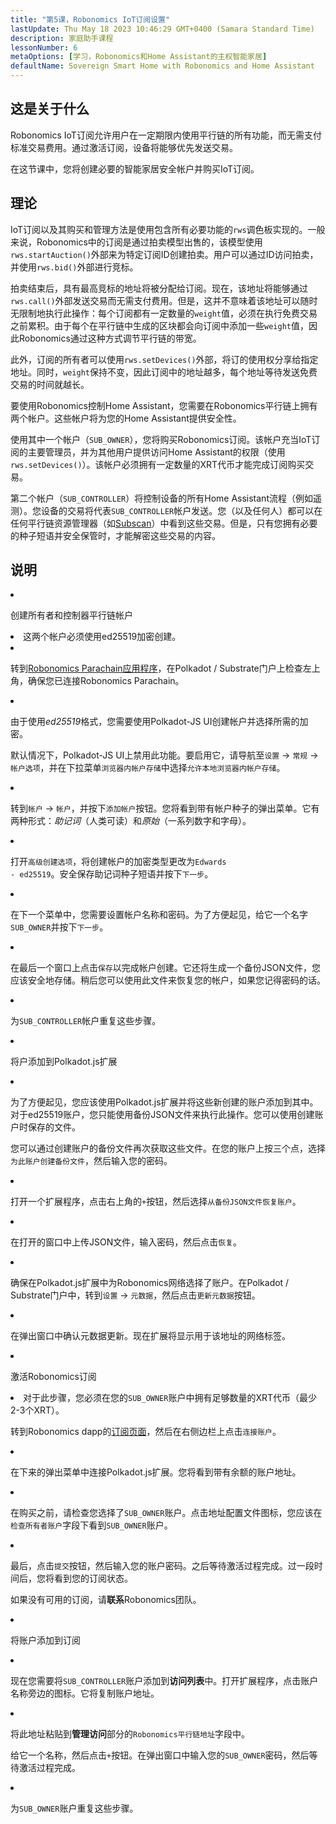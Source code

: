 ```yaml
---
title: "第5课，Robonomics IoT订阅设置"
lastUpdate: Thu May 18 2023 10:46:29 GMT+0400 (Samara Standard Time)
description: 家庭助手课程
lessonNumber: 6
metaOptions: [学习，Robonomics和Home Assistant的主权智能家居]
defaultName: Sovereign Smart Home with Robonomics and Home Assistant
---
```



## 这是关于什么

Robonomics IoT订阅允许用户在一定期限内使用平行链的所有功能，而无需支付标准交易费用。通过激活订阅，设备将能够优先发送交易。

在这节课中，您将创建必要的智能家居安全帐户并购买IoT订阅。

## 理论

IoT订阅以及其购买和管理方法是使用包含所有必要功能的<code>rws</code>调色板实现的。一般来说，Robonomics中的订阅是通过拍卖模型出售的，该模型使用<code>rws.startAuction()</code>外部来为特定订阅ID创建拍卖。用户可以通过ID访问拍卖，并使用<code>rws.bid()</code>外部进行竞标。

拍卖结束后，具有最高竞标的地址将被分配给订阅。现在，该地址将能够通过<code>rws.call()</code>外部发送交易而无需支付费用。但是，这并不意味着该地址可以随时无限制地执行此操作：每个订阅都有一定数量的<code>weight</code>值，必须在执行免费交易之前累积。由于每个在平行链中生成的区块都会向订阅中添加一些<code>weight</code>值，因此Robonomics通过这种方式调节平行链的带宽。

此外，订阅的所有者可以使用<code>rws.setDevices()</code>外部，将订的使用权分享给指定地址。同时，<code>weight</code>保持不变，因此订阅中的地址越多，每个地址等待发送免费交易的时间就越长。

要使用Robonomics控制Home Assistant，您需要在Robonomics平行链上拥有两个帐户。这些帐户将为您的Home Assistant提供安全性。

使用其中一个帐户（<code>SUB_OWNER</code>），您将购买Robonomics订阅。该帐户充当IoT订阅的主要管理员，并为其他用户提供访问Home Assistant的权限（使用<code>rws.setDevices()</code>）。该帐户必须拥有一定数量的XRT代币才能完成订阅购买交易。

第二个帐户（<code>SUB_CONTROLLER</code>）将控制设备的所有Home Assistant流程（例如遥测）。您设备的交易将代表<code>SUB_CONTROLLER</code>帐户发送。您（以及任何人）都可以在任何平行链资源管理器（如[Subscan](https://robonomics.subscan.io/)）中看到这些交易。但是，只有您拥有必要的种子短语并安全保管时，才能解密这些交易的内容。

## 说明

<List type="numbers">

<li>

创建所有者和控制器平行链帐户

<List>

<li>

<robo-academy-note type="warning" title="WARNING">
这两个帐户必须使用ed25519加密创建。
</robo-academy-note>

</li>

<li>

转到[Robonomics Parachain应用程序](https://polkadot.js.org/apps/?rpc=wss%3A%2F%2Fkusama.rpc.robonomics.network%2F#/)，在Polkadot / Substrate门户上检查左上角，确保您已连接Robonomics Parachain。

</li>

<li>

由于使用*ed25519*格式，您需要使用Polkadot-JS UI创建帐户并选择所需的加密。 

默认情况下，Polkadot-JS UI上禁用此功能。要启用它，请导航至<code>设置</code> -> <code>常规</code> -> <code>帐户选项</code>，并在下拉菜单<code>浏览器内帐户存储</code>中选择<code>允许本地浏览器内帐户存储</code>。
 
</li>

<li>

转到<code>帐户</code> -> <code>帐户</code>，并按下<code>添加帐户</code>按钮。您将看到带有帐户种子的弹出菜单。它有两种形式：*助记词*（人类可读）和*原始*（一系列数字和字母）。

<LessonVideo  :videos="[{src: 'https://crustipfs.info/ipfs/QmQiJYPYajUJXENX2PzSJMSKGSshyWyPNqugSYxP5eCNvm', type:'mp4'}]" />

</li>

<li>

打开<code>高级创建选项</code>，将创建帐户的加密类型更改为<code>Edwards - ed25519</code>。安全保存助记词种子短语并按下<code>下一步</code>。

</li>

<li>

在下一个菜单中，您需要设置帐户名称和密码。为了方便起见，给它一个名字<code>SUB_OWNER</code>并按下<code>下一步</code>。

</li>

<li>

在最后一个窗口上点击<code>保存</code>以完成帐户创建。它还将生成一个备份JSON文件，您应该安全地存储。稍后您可以使用此文件来恢复您的帐户，如果您记得密码的话。

</li>

<li>

为<code>SUB_CONTROLLER</code>帐户重复这些步骤。

</li>
</List>
</li>

<li>

将户添加到Polkadot.js扩展

<List type="numbers">

<li>

为了方便起见，您应该使用Polkadot.js扩展并将这些新创建的账户添加到其中。对于ed25519账户，您只能使用备份JSON文件来执行此操作。您可以使用创建账户时保存的文件。

您可以通过创建账户的备份文件再次获取这些文件。在您的账户上按三个点，选择<code>为此账户创建备份文件</code>，然后输入您的密码。

<LessonVideo  :videos="[{src: 'https://crustipfs.info/ipfs/QmRd7gztUjWkLF4W2XuJwy5aXBwzNV2aPCU6CQQLvUpSNj', type:'mp4'}]" />

</li>

<li>

打开一个扩展程序，点击右上角的<code>+</code>按钮，然后选择<code>从备份JSON文件恢复账户</code>。

</li>

<li>

在打开的窗口中上传JSON文件，输入密码，然后点击<code>恢复</code>。

</li>

<li>

确保在Polkadot.js扩展中为Robonomics网络选择了账户。在Polkadot / Substrate门户中，转到<code>设置</code> -> <code>元数据</code>，然后点击<code>更新元数据</code>按钮。 

<LessonVideo  :videos="[{src: 'https://crustipfs.info/ipfs/QmT5sTNP9t8gpbD4RJJw6ETwG4wiziiChAh2uHHBk9Zsyd', type:'mp4'}]" />

</li>

<li>

在弹出窗口中确认元数据更新。现在扩展将显示用于该地址的网络标签。

</li>

</List>
</li>

<li>

激活Robonomics订阅

<List >

<li>

<robo-academy-note type="okay">
对于此步骤，您必须在您的<code>SUB_OWNER</code>账户中拥有足够数量的XRT代币（最少2-3个XRT）。
</robo-academy-note>

转到Robonomics dapp的[订阅页面](https://dapp.robonomics.network/#/subscription)，然后在右侧边栏上点击<code>连接账户</code>。

<LessonVideo  :videos="[{src: 'https://crustipfs.info/ipfs/QmXrFCajmJgkRDSbshGD3QehjnoyS6jafEPSjHdYkoBHum', type:'mp4'}]" />

</li>

<li>

在下来的弹出菜单中连接Polkadot.js扩展。您将看到带有余额的账户地址。

</li>

<li>

在购买之前，请检查您选择了<code>SUB_OWNER</code>账户。点击地址配置文件图标，您应该在<code>检查所有者账户</code>字段下看到<code>SUB_OWNER</code>账户。

</li>

<li>

最后，点击<code>提交</code>按钮，然后输入您的账户密码。之后等待激活过程完成。过一段时间后，您将看到您的订阅状态。

如果没有可用的订阅，请**联系**Robonomics团队。

</li>
</List>
</li>

<li>

将账户添加到订阅

<List type="numbers">

<li>

现在您需要将<code>SUB_CONTROLLER</code>账户添加到**访问列表**中。打开扩展程序，点击账户名称旁边的图标。它将复制账户地址。

<LessonVideo  :videos="[{src: 'https://crustipfs.info/ipfs/QmV1gkwtcXsWv54ov9tuXfcHg7nqs1foM8cRwts4sqnqtX', type:'mp4'}]" />

</li>

<li>

将此地址粘贴到**管理访问**部分的<code>Robonomics平行链地址</code>字段中。

给它一个名称，然后点击<code>+</code>按钮。在弹出窗口中输入您的<code>SUB_OWNER</code>密码，然后等待激活过程完成。

</li>

<li>

为<code>SUB_OWNER</code>账户重复这些步骤。
</li>
</List>
</li>
</List>